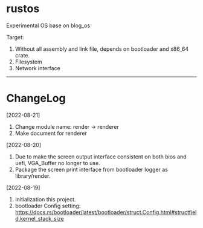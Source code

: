 # rustos
Experimental OS base on blog_os

Target:
1. Without all assembly and link file, depends on bootloader and x86_64 crate.
2. Filesystem
3. Network interface

---
# ChangeLog
[2022-08-21]
1. Change module name: render -> renderer
2. Make document for renderer

[2022-08-20]
1. Due to make the screen output interface consistent on both bios and uefi, VGA_Buffer no longer to use.
2. Package the screen print interface from bootloader logger as library/render.

[2022-08-19] 
1. Initialization this project.
2. bootloader Config setting: https://docs.rs/bootloader/latest/bootloader/struct.Config.html#structfield.kernel_stack_size
